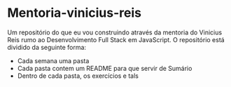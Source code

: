 # Mentoria-vinicius-reis

Um repositório do que eu vou construindo através da mentoria do Vinicius Reis rumo ao Desenvolvimento Full Stack em JavaScript.
O repositório está dividido da seguinte forma:

+ Cada semana uma pasta
+ Cada pasta contem um README para que servir de Sumário
+ Dentro de cada pasta, os exercícios e tals
